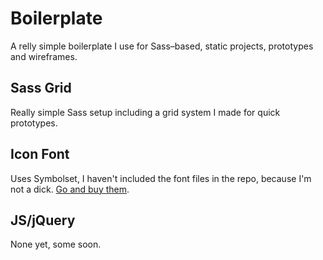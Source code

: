 # Boilerplate

A relly simple boilerplate I use for Sass–based, static projects, prototypes and wireframes.

## Sass Grid
Really simple Sass setup including a grid system I made for quick prototypes. 

## Icon Font
Uses Symbolset, I haven't included the font files in the repo, because I'm not a dick. [Go and buy them](https://symbolset.com/).

## JS/jQuery
None yet, some soon.
